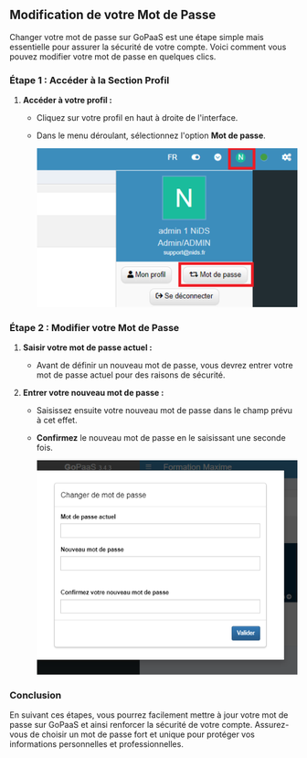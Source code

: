 ## Modification de votre Mot de Passe

Changer votre mot de passe sur GoPaaS est une étape simple mais essentielle pour assurer la sécurité de votre compte. Voici comment vous pouvez modifier votre mot de passe en quelques clics.

### Étape 1 : Accéder à la Section Profil

1. **Accéder à votre profil :**
   - Cliquez sur votre profil en haut à droite de l'interface.
   - Dans le menu déroulant, sélectionnez l'option **Mot de passe**.

        ![image](images/2.png)

### Étape 2 : Modifier votre Mot de Passe

1. **Saisir votre mot de passe actuel :**
   - Avant de définir un nouveau mot de passe, vous devrez entrer votre mot de passe actuel pour des raisons de sécurité.
   
2. **Entrer votre nouveau mot de passe :**
   - Saisissez ensuite votre nouveau mot de passe dans le champ prévu à cet effet.
   - **Confirmez** le nouveau mot de passe en le saisissant une seconde fois.

        ![image](images/1.png)

### Conclusion
En suivant ces étapes, vous pourrez facilement mettre à jour votre mot de passe sur GoPaaS et ainsi renforcer la sécurité de votre compte. Assurez-vous de choisir un mot de passe fort et unique pour protéger vos informations personnelles et professionnelles.
